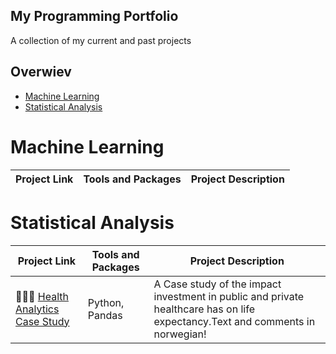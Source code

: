 ## My Programming Portfolio
A collection of my current and past projects

## Overwiev
- [Machine Learning](#Machine-Learning)
- [Statistical Analysis](#Statistical-Analysis)


# Machine Learning
| Project Link | Tools and Packages | Project Description | 
|---|---|---|




# Statistical Analysis
| Project Link | Tools and Packages | Project Description | 
|---|---|---|
|👩🏻‍⚕️ [Health Analytics Case Study](https://github.com/MarcusHjertaas/Programming-Portfolio/blob/main/Anvendt%20Eksamen.ipynb)|Python, Pandas| A Case study of the impact investment in public and private healthcare has on life expectancy.Text and comments in norwegian!|
